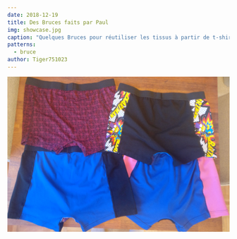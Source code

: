 ```yaml
---
date: 2018-12-19
title: Des Bruces faits par Paul
img: showcase.jpg
caption: "Quelques Bruces pour réutiliser les tissus à partir de t-shirts et robes"
patterns:
  - bruce
author: Tiger751023
---
```


![Vue du dos](back.jpg)
